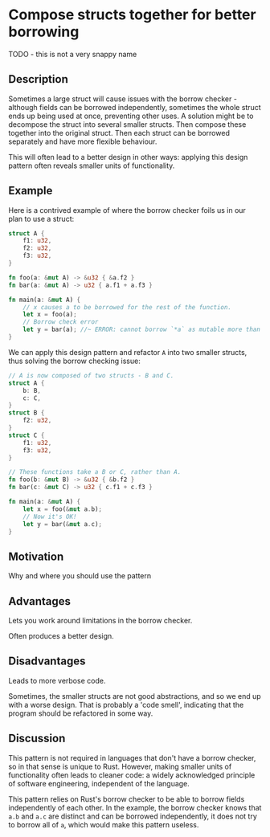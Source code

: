 # Compose structs together for better borrowing

TODO - this is not a very snappy name

## Description

Sometimes a large struct will cause issues with the borrow checker - although
fields can be borrowed independently, sometimes the whole struct ends up being
used at once, preventing other uses. A solution might be to decompose the struct
into several smaller structs. Then compose these together into the original
struct. Then each struct can be borrowed separately and have more flexible
behaviour.

This will often lead to a better design in other ways: applying this design
pattern often reveals smaller units of functionality.


## Example

Here is a contrived example of where the borrow checker foils us in our plan to
use a struct:

```rust
struct A {
    f1: u32,
    f2: u32,
    f3: u32,
}

fn foo(a: &mut A) -> &u32 { &a.f2 }
fn bar(a: &mut A) -> u32 { a.f1 + a.f3 }

fn main(a: &mut A) {
    // x causes a to be borrowed for the rest of the function.
    let x = foo(a);
    // Borrow check error
    let y = bar(a); //~ ERROR: cannot borrow `*a` as mutable more than once at a time
}
```

We can apply this design pattern and refactor `A` into two smaller structs, thus
solving the borrow checking issue:

```rust
// A is now composed of two structs - B and C.
struct A {
    b: B,
    c: C,
}
struct B {
    f2: u32,
}
struct C {
    f1: u32,
    f3: u32,
}

// These functions take a B or C, rather than A.
fn foo(b: &mut B) -> &u32 { &b.f2 }
fn bar(c: &mut C) -> u32 { c.f1 + c.f3 }

fn main(a: &mut A) {
    let x = foo(&mut a.b);
    // Now it's OK!
    let y = bar(&mut a.c);
}
```


## Motivation

Why and where you should use the pattern


## Advantages

Lets you work around limitations in the borrow checker.

Often produces a better design.


## Disadvantages

Leads to more verbose code.

Sometimes, the smaller structs are not good abstractions, and so we end up with
a worse design. That is probably a 'code smell', indicating that the program
should be refactored in some way.


## Discussion

This pattern is not required in languages that don't have a borrow checker, so
in that sense is unique to Rust. However, making smaller units of functionality
often leads to cleaner code: a widely acknowledged principle of software
engineering, independent of the language.

This pattern relies on Rust's borrow checker to be able to borrow fields
independently of each other. In the example, the borrow checker knows that `a.b`
and `a.c` are distinct and can be borrowed independently, it does not try to
borrow all of `a`, which would make this pattern useless.
